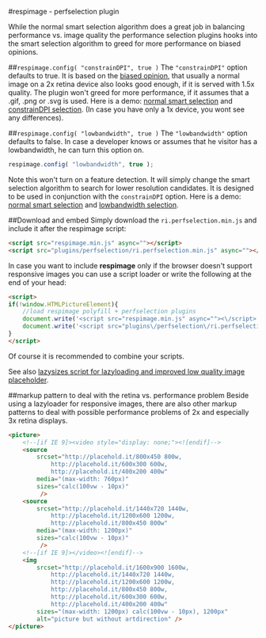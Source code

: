 #respimage - perfselection plugin

While the normal smart selection algorithm does a great job in balancing performance vs. image quality the performance selection plugins hooks into the smart selection algorithm to greed for more performance on biased opinions.

##``respimage.config( "constrainDPI", true )``
The ``"constrainDPI"`` option defaults to true. It is based on the [biased opinion](http://www.quirksmode.org/blog/archives/2012/03/the_ipad_3_and.html), that usually a normal image on a 2x retina device also looks good enough, if it is served with 1.5x quality. The plugin won't greed for more performance, if it assumes that a .gif, .png or .svg is used. Here is a demo: [normal smart selection](http://rawgit.com/aFarkas/respimage/stable/cfg/child.html) and [constrainDPI selection](http://rawgit.com/aFarkas/respimage/stable/cfg/child.html?perfselection). (In case you have only a 1x device, you wont see any differences).

##``respimage.config( "lowbandwidth", true )``
The ``"lowbandwidth"`` option defaults to false. In case a developer knows or assumes that he visitor has a lowbandwidth, he can turn this option on.

```js
respimage.config( "lowbandwidth", true );
```

Note this won't turn on a feature detection. It will simply change the smart selection algorithm to search for lower resolution candidates. It is designed to be used in conjunction with the ``constrainDPI`` option.
Here is a demo: [normal smart selection](http://rawgit.com/aFarkas/respimage/stable/cfg/child.html) and [lowbandwidth selection](http://rawgit.com/aFarkas/respimage/stable/cfg/child.html?lowbandwidth).

##Download and embed
Simply download the ``ri.perfselection.min.js`` and include it after the respimage script:

```html
<script src="respimage.min.js" async=""></script>
<script src="plugins/perfselection/ri.perfselection.min.js" async=""></script>
```

In case you want to include **respimage** only if the browser doesn't support responsive images you can use a script loader or write the following at the end of your head:

```html
<script>
if(!window.HTMLPictureElement){
	//load respimage polyfill + perfselection plugins
	document.write('<script src="respimage.min.js" async=""><\/script>');
	document.write('<script src="plugins\/perfselection\/ri.perfselection.min.js" async=""><\/script>');
}
</script>
```

Of course it is recommended to combine your scripts.

See also [lazysizes script for lazyloading and improved low quality image placeholder](https://github.com/aFarkas/lazysizes).

##markup pattern to deal with the retina vs. performance problem
Beside using a lazyloader for responsive images, there are also other markup patterns to deal with possible performance problems of 2x and especially 3x retina displays.


```html
<picture>
	<!--[if IE 9]><video style="display: none;"><![endif]-->
    <source
    	srcset="http://placehold.it/800x450 800w,
    		http://placehold.it/600x300 600w,
        	http://placehold.it/400x200 400w"
        media="(max-width: 760px)"
        sizes="calc(100vw - 10px)"
         />
    <source
		srcset="http://placehold.it/1440x720 1440w,
			http://placehold.it/1200x600 1200w,
			http://placehold.it/800x450 800w"
		media="(max-width: 1200px)"
		sizes="calc(100vw - 10px)"
		 />
    <!--[if IE 9]></video><![endif]-->
    <img
    	srcset="http://placehold.it/1600x900 1600w,
    		http://placehold.it/1440x720 1440w,
    		http://placehold.it/1200x600 1200w,
        	http://placehold.it/800x450 800w,
        	http://placehold.it/600x300 600w,
        	http://placehold.it/400x200 400w"
        sizes="(max-width: 1200px) calc(100vw - 10px), 1200px"
        alt="picture but without artdirection" />
</picture>
```



